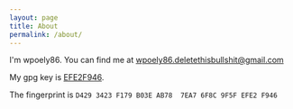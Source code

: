 ```yaml
---
layout: page
title: About
permalink: /about/
---
```


I'm wpoely86. You can find me at wpoely86.deletethisbullshit@gmail.com

My gpg key is [EFE2F946](https://pgp.mit.edu/pks/lookup?op=get&search=0x6F8C9F5FEFE2F946).

The fingerprint is `D429 3423 F179 B03E AB78  7EA7 6F8C 9F5F EFE2 F946`
